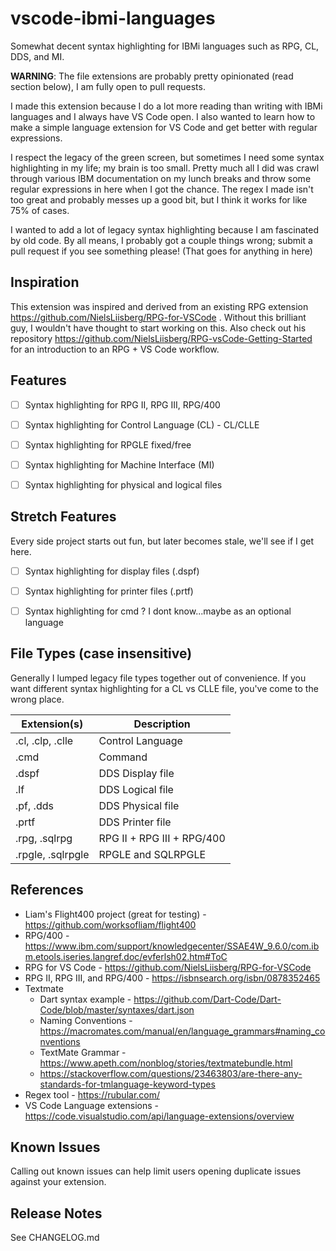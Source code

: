 # vscode-ibmi-languages

Somewhat decent syntax highlighting for IBMi languages such as RPG, CL, DDS, and MI.

**WARNING**: The file extensions are probably pretty opinionated (read section below), I am fully open to pull requests.

I made this extension because I do a lot more reading than writing with IBMi languages and I always have VS Code open.
I also wanted to learn how to make a simple language extension for VS Code and get better with regular expressions.

I respect the legacy of the green screen, but sometimes I need some syntax highlighting in my life; my brain is too small.
Pretty much all I did was crawl through various IBM documentation on my lunch breaks and throw some regular expressions in here when I got the chance.
The regex I made isn't too great and probably messes up a good bit, but I think it works for like 75% of cases.

I wanted to add a lot of legacy syntax highlighting because I am fascinated by old code.
By all means, I probably got a couple things wrong; submit a pull request if you see something please!
(That goes for anything in here)


## Inspiration
This extension was inspired and derived from an existing RPG extension https://github.com/NielsLiisberg/RPG-for-VSCode .
Without this brilliant guy, I wouldn't have thought to start working on this.
Also check out his repository https://github.com/NielsLiisberg/RPG-vsCode-Getting-Started for an introduction to an RPG + VS Code workflow.


## Features
- [ ] Syntax highlighting for RPG II, RPG III, RPG/400
- [ ] Syntax highlighting for Control Language (CL) - CL/CLLE
- [ ] Syntax highlighting for RPGLE fixed/free
- [ ] Syntax highlighting for Machine Interface (MI)
- [ ] Syntax highlighting for physical and logical files


## Stretch Features
Every side project starts out fun, but later becomes stale, we'll see if I get here.

- [ ] Syntax highlighting for display files (.dspf)
- [ ] Syntax highlighting for printer files (.prtf)
- [ ] Syntax highlighting for cmd ? I dont know...maybe as an optional language


## File Types (case insensitive)
Generally I lumped legacy file types together out of convenience.
If you want different syntax highlighting for a CL vs CLLE file, you've come to the wrong place.

| Extension(s)      | Description                |
| ----------------- | -------------------------- |
| .cl, .clp, .clle  | Control Language           |
| .cmd              | Command                    |
| .dspf             | DDS Display file           |
| .lf               | DDS Logical file           |
| .pf, .dds         | DDS Physical file          |
| .prtf             | DDS Printer file           |
| .rpg, .sqlrpg     | RPG II + RPG III + RPG/400 |
| .rpgle, .sqlrpgle | RPGLE and SQLRPGLE         |


## References

* Liam's Flight400 project (great for testing) - https://github.com/worksofliam/flight400
* RPG/400 - https://www.ibm.com/support/knowledgecenter/SSAE4W_9.6.0/com.ibm.etools.iseries.langref.doc/evferlsh02.htm#ToC
* RPG for VS Code - https://github.com/NielsLiisberg/RPG-for-VSCode
* RPG II, RPG III, and RPG/400 - https://isbnsearch.org/isbn/0878352465
* Textmate
  * Dart syntax example - https://github.com/Dart-Code/Dart-Code/blob/master/syntaxes/dart.json
  * Naming Conventions - https://macromates.com/manual/en/language_grammars#naming_conventions
  * TextMate Grammar - https://www.apeth.com/nonblog/stories/textmatebundle.html
  * https://stackoverflow.com/questions/23463803/are-there-any-standards-for-tmlanguage-keyword-types
* Regex tool - https://rubular.com/
* VS Code Language extensions - https://code.visualstudio.com/api/language-extensions/overview


## Known Issues

Calling out known issues can help limit users opening duplicate issues against your extension.

## Release Notes
See CHANGELOG.md
